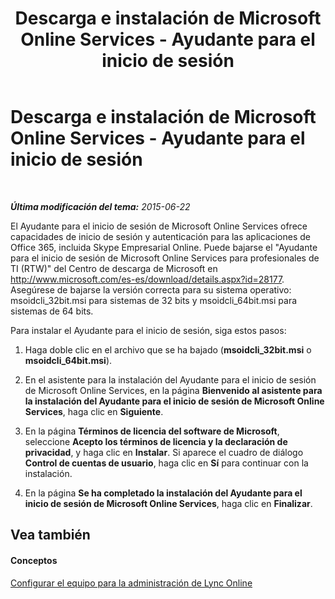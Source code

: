 ﻿---
title: Descarga e instalación de Microsoft Online Services - Ayudante para el inicio de sesión
TOCTitle: Descarga e instalación de Microsoft Online Services - Ayudante para el inicio de sesión
ms:assetid: 73a796d4-0924-4d87-b0f0-39efd1090f2d
ms:mtpsurl: https://technet.microsoft.com/es-es/library/Dn362821(v=OCS.15)
ms:contentKeyID: 56271288
ms.date: 06/02/2017
mtps_version: v=OCS.15
ms.translationtype: HT
---

# Descarga e instalación de Microsoft Online Services - Ayudante para el inicio de sesión

 

_**Última modificación del tema:** 2015-06-22_

El Ayudante para el inicio de sesión de Microsoft Online Services ofrece capacidades de inicio de sesión y autenticación para las aplicaciones de Office 365, incluida Skype Empresarial Online. Puede bajarse el "Ayudante para el inicio de sesión de Microsoft Online Services para profesionales de TI (RTW)" del Centro de descarga de Microsoft en <http://www.microsoft.com/es-es/download/details.aspx?id=28177>. Asegúrese de bajarse la versión correcta para su sistema operativo: msoidcli\_32bit.msi para sistemas de 32 bits y msoidcli\_64bit.msi para sistemas de 64 bits.

Para instalar el Ayudante para el inicio de sesión, siga estos pasos:

1.  Haga doble clic en el archivo que se ha bajado (**msoidcli\_32bit.msi** o **msoidcli\_64bit.msi**).

2.  En el asistente para la instalación del Ayudante para el inicio de sesión de Microsoft Online Services, en la página **Bienvenido al asistente para la instalación del Ayudante para el inicio de sesión de Microsoft Online Services**, haga clic en **Siguiente**.

3.  En la página **Términos de licencia del software de Microsoft**, seleccione **Acepto los términos de licencia y la declaración de privacidad**, y haga clic en **Instalar**. Si aparece el cuadro de diálogo **Control de cuentas de usuario**, haga clic en **Sí** para continuar con la instalación.

4.  En la página **Se ha completado la instalación del Ayudante para el inicio de sesión de Microsoft Online Services**, haga clic en **Finalizar**.

## Vea también

#### Conceptos

[Configurar el equipo para la administración de Lync Online](configuring-your-computer-for-skype-for-business-online-management.md)

